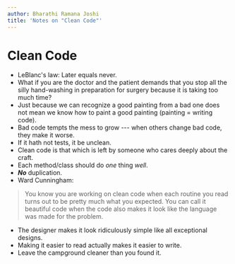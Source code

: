 ```yaml
---
author: Bharathi Ramana Joshi
title: 'Notes on "Clean Code"'
---
```


# Clean Code

- LeBlanc's law: Later equals never.
- What if you are the doctor and the patient demands that you stop all the
    silly hand-washing in preparation for surgery because it is taking too much
    time?
- Just because we can recognize a good painting from a bad one does not mean we
    know how to paint a good painting (painting = writing code).
- Bad code tempts the mess to grow --- when others change bad code, they make it
    worse.
- If it hath not tests, it be unclean.
- Clean code is that which is left by someone who cares deeply about the craft.
- Each method/class should do *one* thing *well*.
- ***No*** duplication.
- Ward Cunningham:
> You know you are working on clean code when each routine you read turns out to
> be pretty much what you expected. You can call it beautiful code when the code
> also makes it look like the language was made for the problem.
- The designer makes it look ridiculously simple like all exceptional designs.
- Making it easier to read actually makes it easier to write.
- Leave the campground cleaner than you found it.
